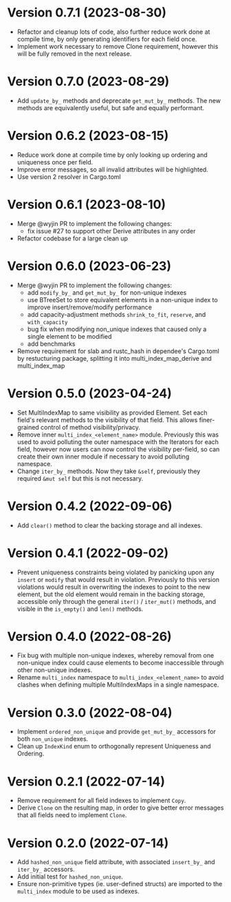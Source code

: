 Version 0.7.1 (2023-08-30)
==========================

- Refactor and cleanup lots of code, also further reduce work done at compile time, by only generating identifiers for each field once.
- Implement work necessary to remove Clone requirement, however this will be fully removed in the next release.

Version 0.7.0 (2023-08-29)
==========================

- Add `update_by_` methods and deprecate `get_mut_by_` methods. The new methods are equivalently useful, but safe and equally performant.

Version 0.6.2 (2023-08-15)
==========================

- Reduce work done at compile time by only looking up ordering and uniqueness once per field.
- Improve error messages, so all invalid attributes will be highlighted.
- Use version 2 resolver in Cargo.toml

Version 0.6.1 (2023-08-10)
==========================

- Merge @wyjin PR to implement the following changes:
    - fix issue #27 to support other Derive attributes in any order
- Refactor codebase for a large clean up

Version 0.6.0 (2023-06-23)
==========================

- Merge @wyjin PR to implement the following changes:
    - add `modify_by_` and `get_mut_by_` for non-unique indexes
    - use BTreeSet to store equivalent elements in a non-unique index to improve insert/remove/modify performance
    - add capacity-adjustment methods `shrink_to_fit`, `reserve`, and `with_capacity`
    - bug fix when modifying non_unique indexes that caused only a single element to be modified
    - add benchmarks
- Remove requirement for slab and rustc_hash in dependee's Cargo.toml by restucturing package, splitting it into multi_index_map_derive and multi_index_map

Version 0.5.0 (2023-04-24)
==========================

- Set MultiIndexMap to same visibility as provided Element. Set each field's relevant methods to the visibility of that field. This allows finer-grained control of method visibility/privacy.
- Remove inner `multi_index_<element_name>` module. Previously this was used to avoid polluting the outer namespace with the Iterators for each field, however now users can now control the visibility per-field, so can create their own inner module if necessary to avoid polluting namespace.
- Change `iter_by_` methods. Now they take `&self`, previously they required `&mut self` but this is not necessary.

Version 0.4.2 (2022-09-06)
==========================

- Add `clear()` method to clear the backing storage and all indexes.

Version 0.4.1 (2022-09-02)
==========================

- Prevent uniqueness constraints being violated by panicking upon any `insert` or `modify` that would result in violation. Previously to this version violations would result in overwriting the indexes to point to the new element, but the old element would remain in the backing storage, accessible only through the general `iter()` / `iter_mut()` methods, and visible in the `is_empty()` and `len()` methods.

Version 0.4.0 (2022-08-26)
==========================

- Fix bug with multiple non-unique indexes, whereby removal from one non-unique index could cause elements to become inaccessible through other non-unique indexes.
- Rename `multi_index` namespace to `multi_index_<element_name>` to avoid clashes when defining multiple MultiIndexMaps in a single namespace.

Version 0.3.0 (2022-08-04)
==========================

- Implement `ordered_non_unique` and provide `get_mut_by_` accessors for both `non_unique` indexes.
- Clean up `IndexKind` enum to orthogonally represent Uniqueness and Ordering.

Version 0.2.1 (2022-07-14)
==========================

- Remove requirement for all field indexes to implement `Copy`.
- Derive `Clone` on the resulting map, in order to give better error messages that all fields need to implement `Clone`.

Version 0.2.0 (2022-07-14)
==========================

- Add `hashed_non_unique` field attribute, with associated `insert_by_` and `iter_by_` accessors.
- Add initial test for `hashed_non_unique`.
- Ensure non-primitive types (ie. user-defined structs) are imported to the `multi_index` module to be used as indexes.